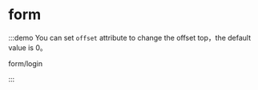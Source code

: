 # form

<doc-test />

:::demo You can set `offset` attribute to change the offset top，the default value is 0。

form/login

:::
